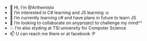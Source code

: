 - 👋 Hi, I’m @Arthemisto
- 👀 I’m interested in C# learning and JS learning :o
- 🌱 I’m currently learning c# and have plans in future to learn JS
- 💞️ I’m looking to collaborate on anyproject to challenge my mind^^
- :boom: I'm also styding at TSI university for Computer Science
- 📫 U can reach me there or at facebook :P
<div data-iframe-width="150" data-iframe-height="270" data-share-badge-id="06b40243-864a-4cbe-90b9-5bd165ab153c" data-share-badge-host="https://www.credly.com"></div><script type="text/javascript" async src="//cdn.credly.com/assets/utilities/embed.js"></script>


